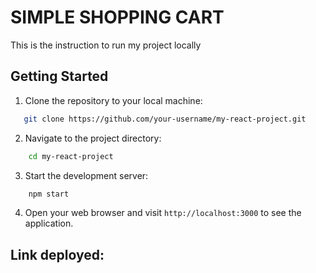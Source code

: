 # SIMPLE SHOPPING CART

This is the instruction to run my project locally

## Getting Started

1. Clone the repository to your local machine:

```bash
   git clone https://github.com/your-username/my-react-project.git
```

2. Navigate to the project directory:

```bash
    cd my-react-project
```

3. Start the development server:

```bash
    npm start
```

4. Open your web browser and visit `http://localhost:3000` to see the application.

## Link deployed:
